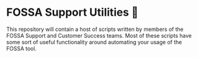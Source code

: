 # FOSSA Support Utilities :tada:
This repository will contain a host of scripts written by members of the FOSSA Support and Customer Success teams. Most of these scripts have some sort of useful functionality around automating your usage of the FOSSA tool.
